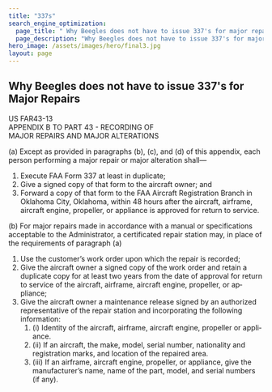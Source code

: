 ```yaml
---
title: "337s"
search_engine_optimization:
  page_title: " Why Beegles does not have to issue 337's for major repairs."
  page_description: "Why Beegles does not have to issue 337's for major repairs."
hero_image: /assets/images/hero/final3.jpg
layout: page
---
```


## Why Beegles does not have to issue 337's for Major Repairs

US FAR43-13<br>APPENDIX B TO PART 43 - RECORDING OF&nbsp;<br>MAJOR REPAIRS AND MAJOR ALTERATIONS

(a) Except as provided in paragraphs (b), (c), and (d) of this appendix, each person performing a major repair or major alteration shall—

1. Execute FAA Form 337 at least in dupli&shy;cate;
2. Give a signed copy of that form to the air&shy;craft owner; and
3. Forward a copy of that form to the FAA Air&shy;craft Registration Branch in Oklahoma City, Oklahoma, within 48 hours after the aircraft, airframe, aircraft engine, propeller, or appliance is approved for return to service.

(b) For major repairs made in accordance with a manual or specifications acceptable to the Ad&shy;ministrator, a certificated repair station may, in place of the requirements of paragraph (a)

1. Use the customer’s work order upon which the repair is recorded;
2. Give the aircraft owner a signed copy of the work order and retain a duplicate copy for at least two years from the date of ap&shy;proval for return to service of the aircraft, airframe, aircraft engine, propeller, or ap&shy;pliance;
3. Give the aircraft owner a maintenance re&shy;lease signed by an authorized representa&shy;tive of the repair station and incorporating the following information:
   1. (i) Identity of the aircraft, airframe, air&shy;craft engine, propeller or appli&shy;ance.
   2. (ii) If an aircraft, the make, model, se&shy;rial number, nationality and regis&shy;tration marks, and location of the repaired area.
   3. (iii) If an airframe, aircraft engine, pro&shy;peller, or appliance, give the manufacturer’s name, name of the part, model, and serial numbers (if any).
